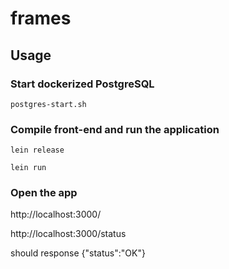 # frames

## Usage

### Start dockerized PostgreSQL

    postgres-start.sh


### Compile front-end and run the application

    lein release
    
    lein run

### Open the app

http://localhost:3000/

http://localhost:3000/status

should response
{"status":"OK"}